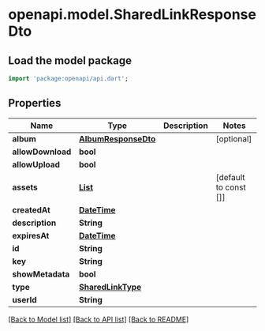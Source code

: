 # openapi.model.SharedLinkResponseDto

## Load the model package
```dart
import 'package:openapi/api.dart';
```

## Properties
Name | Type | Description | Notes
------------ | ------------- | ------------- | -------------
**album** | [**AlbumResponseDto**](AlbumResponseDto.md) |  | [optional] 
**allowDownload** | **bool** |  | 
**allowUpload** | **bool** |  | 
**assets** | [**List<AssetResponseDto>**](AssetResponseDto.md) |  | [default to const []]
**createdAt** | [**DateTime**](DateTime.md) |  | 
**description** | **String** |  | 
**expiresAt** | [**DateTime**](DateTime.md) |  | 
**id** | **String** |  | 
**key** | **String** |  | 
**showMetadata** | **bool** |  | 
**type** | [**SharedLinkType**](SharedLinkType.md) |  | 
**userId** | **String** |  | 

[[Back to Model list]](../README.md#documentation-for-models) [[Back to API list]](../README.md#documentation-for-api-endpoints) [[Back to README]](../README.md)


